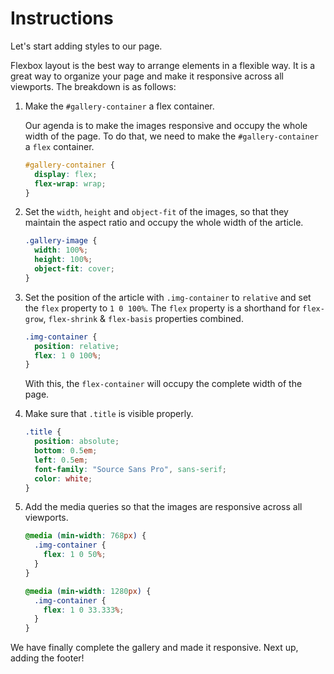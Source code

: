 # Instructions

Let's start adding styles to our page.

Flexbox layout is the best way to arrange elements in a flexible way. It is a great way to organize your page and make it responsive across all viewports. The breakdown is as follows:

1. Make the `#gallery-container` a flex container.

   Our agenda is to make the images responsive and occupy the whole width of the page. To do that, we need to make the `#gallery-container` a `flex` container.

   ```css
   #gallery-container {
     display: flex;
     flex-wrap: wrap;
   }
   ```

2. Set the `width`, `height` and `object-fit` of the images, so that they maintain the aspect ratio and occupy the whole width of the article.

   ```css
   .gallery-image {
     width: 100%;
     height: 100%;
     object-fit: cover;
   }
   ```

3. Set the position of the article with `.img-container` to `relative` and set the `flex` property to `1 0 100%`. The `flex` property is a shorthand for `flex-grow`, `flex-shrink` & `flex-basis` properties combined.

   ```css
   .img-container {
     position: relative;
     flex: 1 0 100%;
   }
   ```

   With this, the `flex-container` will occupy the complete width of the page.

4. Make sure that `.title` is visible properly.

   ```css
   .title {
     position: absolute;
     bottom: 0.5em;
     left: 0.5em;
     font-family: "Source Sans Pro", sans-serif;
     color: white;
   }
   ```

5. Add the media queries so that the images are responsive across all viewports.

   ```css
   @media (min-width: 768px) {
     .img-container {
       flex: 1 0 50%;
     }
   }

   @media (min-width: 1280px) {
     .img-container {
       flex: 1 0 33.333%;
     }
   }
   ```

We have finally complete the gallery and made it responsive. Next up, adding the footer!
